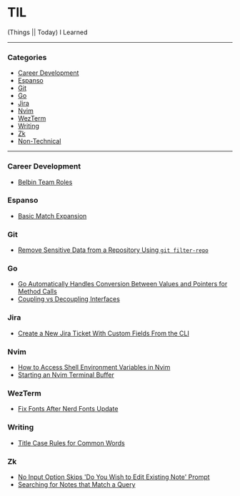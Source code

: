 # TIL

(Things || Today) I Learned

---

### Categories

<!-- vim-markdown-toc GFM -->

* [Career Development](#career-development)
* [Espanso](#espanso)
* [Git](#git)
* [Go](#go)
* [Jira](#jira)
* [Nvim](#nvim)
* [WezTerm](#wezterm)
* [Writing](#writing)
* [Zk](#zk)
* [Non-Technical](#non-technical)

<!-- vim-markdown-toc -->

---

### Career Development

- [Belbin Team Roles](./career-development/belbin-team-roles.md)

### Espanso

- [Basic Match Expansion](./espanso/basic-match-expansion.md)

### Git

- [Remove Sensitive Data from a Repository Using `git filter-repo`](./git/remove-sensitive-data-from-a-repository-using-git-filter-repo.md)

### Go

- [Go Automatically Handles Conversion Between Values and Pointers for Method Calls](./go/go-automatically-handles-conversion-between-values-and-pointers-for-method-calls.md)
- [Coupling vs Decoupling Interfaces](./go/coupling-vs-decoupling-interfaces.md)

### Jira

- [Create a New Jira Ticket With Custom Fields From the CLI](./jira/create-a-new-jira-ticket-with-custom-fields-from-the-cli.md)

### Nvim

- [How to Access Shell Environment Variables in Nvim](./nvim/how-to-access-shell-environment-variables-in-nvim.md)
- [Starting an Nvim Terminal Buffer](./nvim/starting-an-nvim-terminal-buffer.md)

### WezTerm

- [Fix Fonts After Nerd Fonts Update](./wezterm/fix-fonts-after-nerd-fonts-update.md)

### Writing

- [Title Case Rules for Common Words](./writing/title-case-rules-for-common-words.md)

### Zk

- [No Input Option Skips 'Do You Wish to Edit Existing Note' Prompt](./zk/no-input-option-skips-do-you-wish-to-edit-existing-note-prompt.md)
- [Searching for Notes that Match a Query](./zk/searching-for-notes-that-match-a-query.md)

